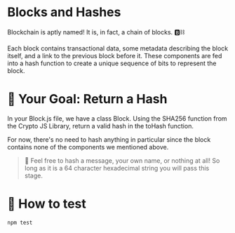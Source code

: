 # Blocks and Hashes

Blockchain is aptly named! It is, in fact, a chain of blocks. 🅱️⛓️

Each block contains transactional data, some metadata describing the block itself, and a link to the previous block before it. These components are fed into a hash function to create a unique sequence of bits to represent the block.

# 🏁 Your Goal: Return a Hash

In your Block.js file, we have a class Block. Using the SHA256 function from the Crypto JS Library, return a valid hash in the toHash function.

For now, there's no need to hash anything in particular since the block contains none of the components we mentioned above.

> 🎨 Feel free to hash a message, your own name, or nothing at all! So long as it is a 64 character hexadecimal string you will pass this stage.

# 🧪 How to test

```
npm test
```
